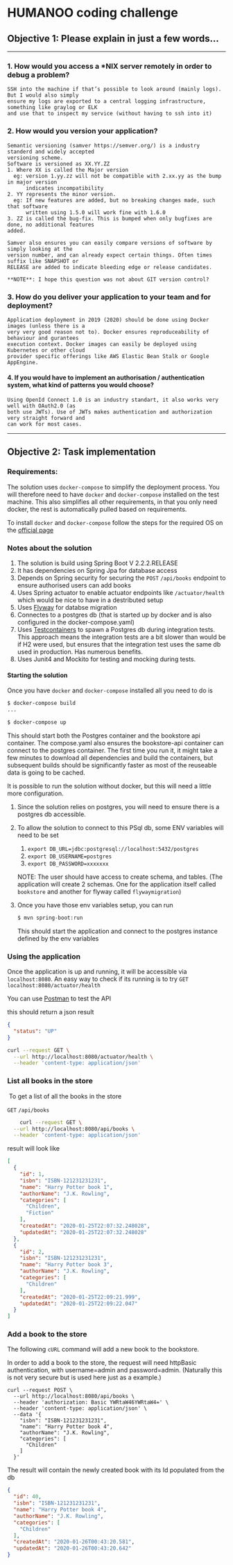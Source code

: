 # HUMANOO coding challenge

##  Objective 1: Please explain in just a few words...

---
### 1.  How would you access a *NIX server remotely in order to debug a problem?

```
SSH into the machine if that’s possible to look around (mainly logs). But I would also simply
ensure my logs are exported to a central logging infrastructure, something like graylog or ELK  
and use that to inspect my service (without having to ssh into it)  
```

### 2. How would you version your application?

```
Semantic versioning (samver https://semver.org/) is a industry standerd and widely accepted
versioning scheme.
Software is versioned as XX.YY.ZZ
1. Where XX is called the Major version 
  eg: version 1.yy.zz will not be compatible with 2.xx.yy as the bump in major version
      indicates incompatibility 
2. YY represents the minor version. 
  eg: If new features are added, but no breaking changes made, such that software 
      written using 1.5.0 will work fine with 1.6.0 
3. ZZ is called the bug-fix. This is bumped when only bugfixes are done, no additional features
added. 

Samver also ensures you can easily compare versions of software by simply looking at the 
version number, and can already expect certain things. Often times suffix like SNAPSHOT or
RELEASE are added to indicate bleeding edge or release candidates. 

**NOTE**: I hope this question was not about GIT version control? 
```

### 3. How do you deliver your application to your team and for deployment?

```
Application deployment in 2019 (2020) should be done using Docker images (unless there is a
very very good reason not to). Docker ensures reproduceability of behaviour and gurantees
execution context. Docker images can easily be deployed using Kubernetes or other cloud
provider specific offerings like AWS Elastic Bean Stalk or Google AppEngine. 
```

#### 4. If you would have to implement an authorisation / authentication system, what kind of patterns you would choose?

```
Using OpenId Connect 1.0 is an industry standart, it also works very well with OAuth2.0 (as
both use JWTs). Use of JWTs makes authentication and authorization very straight forward and
can work for most cases. 
```



------

## Objective 2: Task implementation

### Requirements:

The solution uses `docker-compose` to simplify the deployment process. You will therefore need to have `docker` and `docker-compose` installed on the test machine. This also simplifies all other requirements, in that you only need docker, the rest is automatically pulled based on requirements.

To install `docker`  and `docker-compose` follow the steps for the required OS on the [official page](https://docs.docker.com/compose/install/)



### Notes about the solution

1. The solution is build using Spring Boot V 2.2.2.RELEASE
2. It has dependencies on Spring Jpa for database access
3. Depends on Spring security for securing the `POST`  `/api/books` endpoint to ensure authorised users can add books
4. Uses Spring actuator to enable actuator endpoints like `/actuator/health` which would be nice to have in a destributed setup
5. Uses [Flyway](https://flywaydb.org/) for databse migration
6. Connectes to a postgres db (that is started up by docker and is also configured in the docker-compose.yaml)
7. Uses [Testcontainers](https://www.testcontainers.org/) to spawn a Postgres db during integration tests. This approach means the integration tests are a bit slower than would be if H2 were used, but ensures that the integration test uses the same db used in production. Has numerous benefits. 
8. Uses Junit4 and Mockito for testing and mocking during tests.



#### Starting the solution

Once you have `docker` and `docker-compose` installed all you need to do is 

```bash
$ docker-compose build
...

$ docker-compose up
```



This should start both the Postgres container and the bookstore api container. The compose.yaml also ensures the bookstore-api container can connect to the postgres container. The first time you run it, it might take a few minutes to download all dependencies and build the containers, but subsequent builds should be significantly faster as most of the reuseable data is going to be cached. 

It is possible to run the solution without docker, but this will need a little more configuration. 

1. Since the solution relies on postgres, you will need to ensure there is a postgres db accessible. 

2. To allow the solution to connect to this PSql db, some ENV variables will need to be set

   1. `export DB_URL=jdbc:postgresql://localhost:5432/postgres`
   2. `export DB_USERNAME=postgres`
   3. `export DB_PASSWORD=xxxxxxx`

   NOTE: The user should have access to create schema, and tables. (The application will create 2 schemas. One for the application itself called `bookstore` and another for flyway called `flywaymigration`)

3. Once you have those env variables setup, you can run

   ```bash
   $ mvn spring-boot:run
   ```

   This should start the application and connect to the postgres instance defined by the env variables 

### Using the application

Once the application is up and running, it will be accessible via `localhost:8080`. An easy way to check if its running is to try `GET` `localhost:8080/actuator/health`

You can use [Postman](https://www.getpostman.com/) to test the API

this should return a json result 

```json
{
  "status": "UP"
}
```

```bash
curl --request GET \
  --url http://localhost:8080/actuator/health \
  --header 'content-type: application/json'
```



### List all books in the store

​	To get a list of all the books in the store

`GET` `/api/books`

```bash
	curl --request GET \
  --url http://localhost:8080/api/books \
  --header 'content-type: application/json'
```



result will look like 

```json
[
  {
    "id": 1,
    "isbn": "ISBN-121231231231",
    "name": "Harry Potter book 1",
    "authorName": "J.K. Rowling",
    "categories": [
      "Children",
      "Fiction"
    ],
    "createdAt": "2020-01-25T22:07:32.248028",
    "updatedAt": "2020-01-25T22:07:32.248028"
  },
  {
    "id": 2,
    "isbn": "ISBN-121231231231",
    "name": "Harry Potter book 3",
    "authorName": "J.K. Rowling",
    "categories": [
      "Children"
    ],
    "createdAt": "2020-01-25T22:09:21.999",
    "updatedAt": "2020-01-25T22:09:22.047"
  }
]
```

###  Add a book to the store

The following `cURL` command will add a new book to the bookstore. 

In order to add a book to the store, the request will need httpBasic authentication, with username=admin and password=admin. (Naturally this is not very secure but is used here just as a example.) 

```shell
curl --request POST \
  --url http://localhost:8080/api/books \
  --header 'authorization: Basic YWRtaW46YWRtaW4=' \
  --header 'content-type: application/json' \
  --data '{
    "isbn": "ISBN-121231231231",
    "name": "Harry Potter book 4",
    "authorName": "J.K. Rowling",
    "categories": [
      "Children"
    ]
  }'
```

The result will contain the newly created book with its Id populated from the db

```json
{
  "id": 40,
  "isbn": "ISBN-121231231231",
  "name": "Harry Potter book 4",
  "authorName": "J.K. Rowling",
  "categories": [
    "Children"
  ],
  "createdAt": "2020-01-26T00:43:20.581",
  "updatedAt": "2020-01-26T00:43:20.642"
}
```

